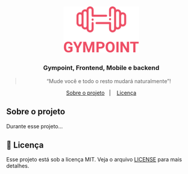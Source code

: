 <h1 align="center">
  <img alt="Gympoint" title="Gympoint" src=".github/logo.png" width="200px" />
</h1>

<h3 align="center">
  Gympoint, Frontend, Mobile e backend
</h3>

<blockquote align="center">“Mude você e todo o resto mudará naturalmente”!</blockquote>

<p align="center">
  <a href="#rocket-sobre-o-projeto">Sobre o projeto</a>&nbsp;&nbsp;&nbsp;|&nbsp;&nbsp;&nbsp;
  <a href="#memo-licença">Licença</a>
</p>

## Sobre o projeto

Durante esse projeto...

## 📝 Licença

Esse projeto está sob a licença MIT. Veja o arquivo [LICENSE](LICENSE.md) para mais detalhes.